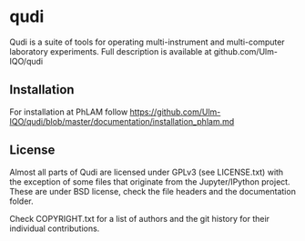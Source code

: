 # qudi
Qudi is a suite of tools for operating multi-instrument and multi-computer laboratory experiments.
Full description is available at github.com/Ulm-IQO/qudi

## Installation
For installation at PhLAM follow https://github.com/Ulm-IQO/qudi/blob/master/documentation/installation_phlam.md


## License
Almost all parts of Qudi are licensed under GPLv3 (see LICENSE.txt) with the exception of some files
that originate from the Jupyter/IPython project.
These are under BSD license, check the file headers and the documentation folder.

Check COPYRIGHT.txt for a list of authors and the git history for their individual contributions.

